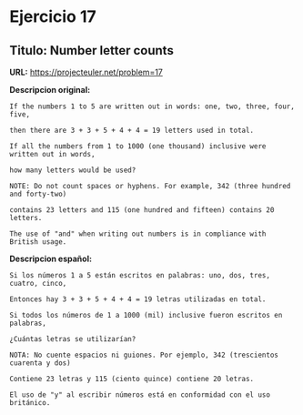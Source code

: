 Ejercicio 17
============

Titulo: Number letter counts
----------------------------

**URL:** https://projecteuler.net/problem=17


**Descripcion original:**

    If the numbers 1 to 5 are written out in words: one, two, three, four, five, 
    
    then there are 3 + 3 + 5 + 4 + 4 = 19 letters used in total.

    If all the numbers from 1 to 1000 (one thousand) inclusive were written out in words, 
    
    how many letters would be used?

    NOTE: Do not count spaces or hyphens. For example, 342 (three hundred and forty-two) 
    
    contains 23 letters and 115 (one hundred and fifteen) contains 20 letters. 
    
    The use of "and" when writing out numbers is in compliance with British usage.


**Descripcion español:**

    Si los números 1 a 5 están escritos en palabras: uno, dos, tres, cuatro, cinco,
    
    Entonces hay 3 + 3 + 5 + 4 + 4 = 19 letras utilizadas en total.

    Si todos los números de 1 a 1000 (mil) inclusive fueron escritos en palabras,
    
    ¿Cuántas letras se utilizarían?

    NOTA: No cuente espacios ni guiones. Por ejemplo, 342 (trescientos cuarenta y dos)
    
    Contiene 23 letras y 115 (ciento quince) contiene 20 letras.
    
    El uso de "y" al escribir números está en conformidad con el uso británico.